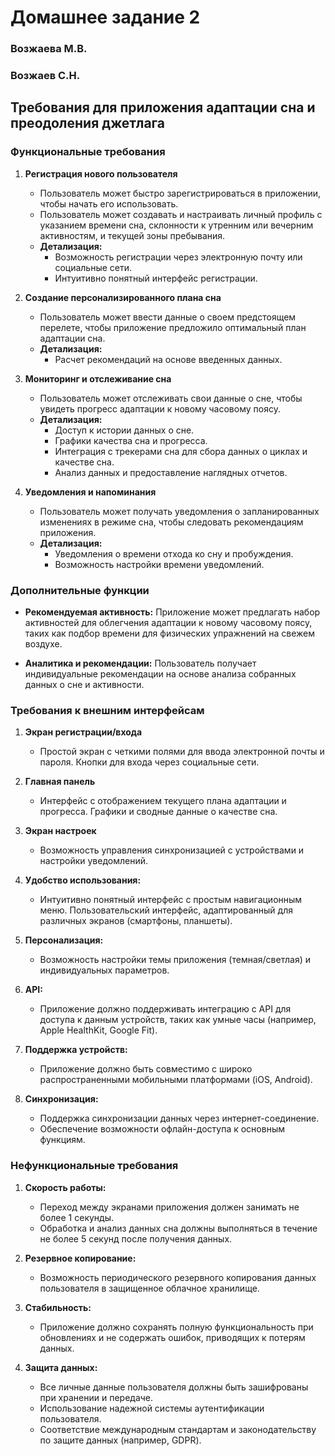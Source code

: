 # Домашнее задание 2

### Возжаева М.В.
### Возжаев С.Н.

## Требования для приложения адаптации сна и преодоления джетлага

### Функциональные требования

1. **Регистрация нового пользователя**
   - Пользователь может быстро зарегистрироваться в приложении, чтобы начать его использовать. 
   - Пользователь может создавать и настраивать личный профиль с указанием времени сна, склонности к утренним или вечерним активностям, и текущей зоны пребывания.
   - **Детализация:**
     - Возможность регистрации через электронную почту или социальные сети.
     - Интуитивно понятный интерфейс регистрации.

2. **Создание персонализированного плана сна**
   - Пользователь может ввести данные о своем предстоящем перелете, чтобы приложение предложило оптимальный план адаптации сна.
   - **Детализация:**
     - Расчет рекомендаций на основе введенных данных.

3. **Мониторинг и отслеживание сна**
   - Пользователь может отслеживать свои данные о сне, чтобы увидеть прогресс адаптации к новому часовому поясу.
   - **Детализация:**
     - Доступ к истории данных о сне.
     - Графики качества сна и прогресса.
     - Интеграция с трекерами сна для сбора данных о циклах и качестве сна.
     - Анализ данных и предоставление наглядных отчетов.

4. **Уведомления и напоминания**
   - Пользователь может получать уведомления о запланированных изменениях в режиме сна, чтобы следовать рекомендациям приложения.
   - **Детализация:**
     - Уведомления о времени отхода ко сну и пробуждения.
     - Возможность настройки времени уведомлений.

### Дополнительные функции

- **Рекомендуемая активность:** 
  Приложение может предлагать набор активностей для облегчения адаптации к новому часовому поясу, таких как подбор времени для физических упражнений на свежем воздухе.
  
- **Аналитика и рекомендации:**
  Пользователь получает индивидуальные рекомендации на основе анализа собранных данных о сне и активности.

### Требования к внешним интерфейсам

1. **Экран регистрации/входа**
   - Простой экран с четкими полями для ввода электронной почты и пароля. Кнопки для входа через социальные сети.

2. **Главная панель**
   - Интерфейс с отображением текущего плана адаптации и прогресса. Графики и сводные данные о качестве сна.

3. **Экран настроек**
   - Возможность управления синхронизацией с устройствами и настройки уведомлений.

4. **Удобство использования:**
   - Интуитивно понятный интерфейс с простым навигационным меню. Пользовательский интерфейс, адаптированный для различных экранов (смартфоны, планшеты).

5. **Персонализация:**
   - Возможность настройки темы приложения (темная/светлая) и индивидуальных параметров.

6. **API:**
   - Приложение должно поддерживать интеграцию с API для доступа к данным устройств, таких как умные часы (например, Apple HealthKit, Google Fit).

7. **Поддержка устройств:**
   - Приложение должно быть совместимо с широко распространенными мобильными платформами (iOS, Android).

8. **Синхронизация:**
   - Поддержка синхронизации данных через интернет-соединение.
   - Обеспечение возможности офлайн-доступа к основным функциям.

### Нефункциональные требования

1. **Скорость работы:**
   - Переход между экранами приложения должен занимать не более 1 секунды.
   - Обработка и анализ данных сна должны выполняться в течение не более 5 секунд после получения данных.

2. **Резервное копирование:**
   - Возможность периодического резервного копирования данных пользователя в защищенное облачное хранилище.

3. **Стабильность:**
   - Приложение должно сохранять полную функциональность при обновлениях и не содержать ошибок, приводящих к потерям данных.

4. **Защита данных:**
   - Все личные данные пользователя должны быть зашифрованы при хранении и передаче.
   - Использование надежной системы аутентификации пользователя.
   - Соответствие международным стандартам и законодательству по защите данных (например, GDPR).
